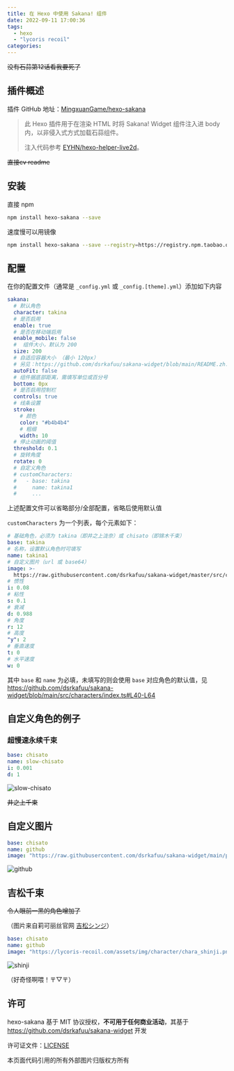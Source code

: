```yaml
---
title: 在 Hexo 中使用 Sakana! 组件
date: 2022-09-11 17:00:36
tags:
  - hexo
  - "lycoris recoil"
categories:
---
```


~~没有石蒜第12话看我要死了~~

## 插件概述

插件 GitHub 地址：[MingxuanGame/hexo-sakana](https://github.com/MingxuanGame/hexo-sakana)

> 此 Hexo 插件用于在渲染 HTML 时将 Sakana! Widget 组件注入进 body 内，以非侵入式方式加载石蒜组件。
>
> 注入代码参考 [EYHN/hexo-helper-live2d](https://github.com/EYHN/hexo-helper-live2d/blob/master/index.js#L234-L240)。

~~直接cv readme~~

## 安装

直接 npm

```bash
npm install hexo-sakana --save
```

速度慢可以用镜像

```bash
npm install hexo-sakana --save --registry=https://registry.npm.taobao.org
```

## 配置

在你的配置文件（通常是 `_config.yml` 或 `_config.[theme].yml`）添加如下内容

```yaml
sakana:
  # 默认角色
  character: takina
  # 是否启用
  enable: true
  # 是否在移动端启用
  enable_mobile: false
  #  组件大小，默认为 200
  size: 200
  # 自适应容器大小 （最小 120px）
  # 另见：https://github.com/dsrkafuu/sakana-widget/blob/main/README.zh.md#%E8%87%AA%E5%8A%A8%E7%BC%A9%E6%94%BE
  autoFit: false
  # 组件据底部距离，需填写单位或百分号
  bottom: 0px
  # 是否启用控制栏
  controls: true
  # 线条设置
  stroke:
    # 颜色
    color: "#b4b4b4"
    # 粗细
    width: 10
  # 停止动画的阈值
  threshold: 0.1
  # 旋转角度
  rotate: 0
  # 自定义角色
  # customCharacters:
  #   - base: takina
  #     name: takina1
  #     ...
```

上述配置文件可以省略部分/全部配置，省略后使用默认值

`customCharacters` 为一个列表，每个元素如下：

```yaml
# 基础角色，必须为 takina（即井之上泷奈）或 chisato（即锦木千束）
base: takina
# 名称，设置默认角色时可填写
name: takina1
# 自定义图片（url 或 base64）
image: >-
  https://raw.githubusercontent.com/dsrkafuu/sakana-widget/master/src/characters/takina.png
# 惯性
i: 0.08
# 粘性
s: 0.1
# 衰减
d: 0.988
# 角度
r: 12
# 高度
"y": 2
# 垂直速度
t: 0
# 水平速度
w: 0
```

其中 `base` 和 `name` 为必填，未填写的则会使用 `base` 对应角色的默认值，见 https://github.com/dsrkafuu/sakana-widget/blob/main/src/characters/index.ts#L40-L64

## 自定义角色的例子

### 超慢速永续千束

```yaml
base: chisato
name: slow-chisato
i: 0.001
d: 1
```

![slow-chisato](/images/sakana/slow-chisato.gif)

~~井之上千束~~

## 自定义图片

```yaml
base: chisato
name: github
image: "https://raw.githubusercontent.com/dsrkafuu/sakana-widget/main/public/github.png"
```

![github](/images/sakana/custom-image.gif)

## 吉松千束

~~令人眼前一黑的角色增加了~~

（图片来自莉可丽丝官网 [吉松シンジ](https://lycoris-recoil.com/character/?chara=shinji)）

```yaml
base: chisato
name: github
image: "https://lycoris-recoil.com/assets/img/character/chara_shinji.png"
```

![shinji](/images/sakana/shinji.png)

（好奇怪啊喂！〒▽〒）

## 许可

hexo-sakana 基于 MIT 协议授权，**不可用于任何商业活动**，其基于 https://github.com/dsrkafuu/sakana-widget 开发

许可证文件：[LICENSE](https://github.com/MingxuanGame/hexo-sakana/blob/master/LICENSE)

本页面代码引用的所有外部图片归版权方所有
